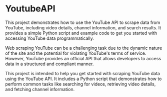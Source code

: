 # YoutubeAPI

This project demonstrates how to use the YouTube API to scrape data from YouTube, including video details, channel information, and search results.
It provides a simple Python script and example code to get you started with accessing YouTube data programmatically.

Web scraping YouTube can be a challenging task due to the dynamic nature of the site and the potential for violating YouTube's terms of service. 
However, YouTube provides an official API that allows developers to access data in a structured and compliant manner.

This project is intended to help you get started with scraping YouTube data using the YouTube API.
It includes a Python script that demonstrates how to perform common tasks like searching for videos, retrieving video details, and fetching channel information.
